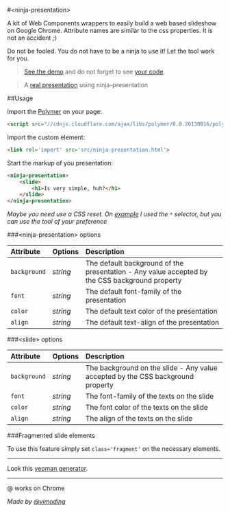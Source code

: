 #&lt;ninja-presentation&gt;

A kit of Web Components wrappers to easily build a web based slideshow on Google Chrome.
Attribute names are similar to the css properties. It is not an accident ;)

Do not be fooled. You do not have to be a ninja to use it! Let the tool work for you.

> [See the demo](http://viniciusalmeida.github.io/ninja-presentation/#1) and do not forget to see [your code](https://github.com/viniciusalmeida/ninja-presentation/blob/gh-pages/index.html).

> A [real presentation](http://viniciusalmeida.github.io/presentations/introducing-the-gruntjs) using ninja-presentation

##Usage

Import the [Polymer](http://www.polymer-project.org/) on your page:
```html
<script src="//cdnjs.cloudflare.com/ajax/libs/polymer/0.0.20130816/polymer.min.js"></script>
```

Import the custom element:
```html
<link rel='import' src='src/ninja-presentation.html'>
```

Start the markup of you presentation:
```html
<ninja-presentation>
	<slide>
		<h1>Is very simple, huh?</h1>
	</slide>
</ninja-presentation>
```

*Maybe you need use a CSS reset. On [example](http://viniciusalmeida.github.io/ninja-presentation) I used the ```*``` selector, but you can use the tool of your preference*

###&lt;ninja-presentation&gt; options

|Attribute|Options|Description|
|:--------|:------|:----------|
|`background`|*string*|The default background of the presentation - Any value accepted by the CSS background property|
|`font`|*string*|The default font-family of the presentation|
|`color`|*string*|The default text color of the presentation|
|`align`|*string*|The default text-align of the presentation|

###&lt;slide&gt; options

|Attribute|Options|Description|
|:--------|:------|:----------|
|`background`|*string*|The background on the slide - Any value accepted by the CSS background property|
|`font`|*string*|The font-family of the texts on the slide|
|`color`|*string*|The font color of the texts on the slide|
|`align`|*string*|The align of the texts on the slide|

###Fragmented slide elements

To use this feature simply set ```class='fragment'``` on the necessary elements.

---

Look this [yeoman generator](https://github.com/rafinskipg/generator-webcomponents/).

---

@ works on Chrome

*Made by [@vimoding](https://twitter.com/vimoding)*
